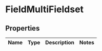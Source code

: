 
# FieldMultiFieldset

## Properties
Name | Type | Description | Notes
------------ | ------------- | ------------- | -------------



